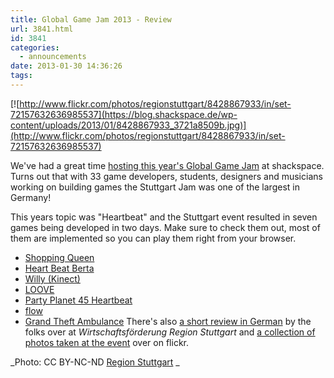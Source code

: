 ```yaml
---
title: Global Game Jam 2013 - Review
url: 3841.html
id: 3841
categories:
  - announcements
date: 2013-01-30 14:36:26
tags:
---
```


[![http://www.flickr.com/photos/regionstuttgart/8428867933/in/set-72157632636985537](https://blog.shackspace.de/wp-content/uploads/2013/01/8428867933_3721a8509b.jpg)](http://www.flickr.com/photos/regionstuttgart/8428867933/in/set-72157632636985537)

We've had a great time [hosting this year's Global Game Jam](https://blog.shackspace.de/?p=3707) at shackspace.
Turns out that with 33 game developers, students, designers and musicians working on building games the Stuttgart Jam was one of the largest in Germany!

This years topic was "Heartbeat" and the Stuttgart event resulted in seven games being developed in two days. Make sure to check them out, most of them are implemented so you can play them right from your browser.

*   [<span style="line-height: 13px;" data-mce-mark="1">Shopping Queen</span>](http://globalgamejam.org/2013/shopping-queen)
*   [H<del>e</del>art Beat Berta](http://globalgamejam.org/2013/heart-beat-berta)
*   [Willy (Kinect)](http://globalgamejam.org/2013/poject-willy-kinect)
*   [LOOVE](http://globalgamejam.org/2013/loove)
*   [Party Planet 45 Heartbeat](http://globalgamejam.org/2013/party-planet-45-heartbeat)
*   [flow](http://globalgamejam.org/2013/flow)
*   [Grand Theft Ambulance](http://globalgamejam.org/2013/grand-theft-ambulance)
There's also [a short review in German](http://www.kreativ.region-stuttgart.de/news/detail/archive/2013/01/29/global-game-jame-region-stuttgart-2013/) by the folks over at _Wirtschaftsförderung Region Stuttgart_ and [a collection of photos taken at the event](http://www.flickr.com/photos/regionstuttgart/sets/72157632636985537/with/8428867933/) over on flickr.

_Photo: CC BY-NC-ND [Region Stuttgart](http://www.flickr.com/photos/regionstuttgart/8428867933/in/set-72157632636985537) _

&nbsp;